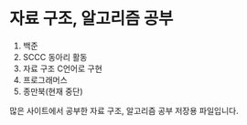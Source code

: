 # 자료 구조, 알고리즘 공부

1. 백준
2. SCCC 동아리 활동
3. 자료 구조 C언어로 구현
3. 프로그래머스
4. 종만북(현재 중단)

많은 사이트에서 공부한 자료 구조, 알고리즘 공부 저장용 파일입니다.
